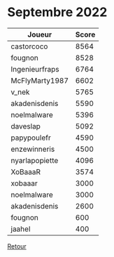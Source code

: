# Septembre 2022

| Joueur | Score |
| --------------- | ------ |
| castorcoco | 8564 |
| fougnon | 8528 |
| Ingenieurfraps | 6764 |
| McFlyMarty1987 | 6602 |
| v_nek | 5765 |
| akadenisdenis | 5590 |
| noelmalware | 5396 |
| daveslap | 5092 |
| papypoulefr | 4590 |
| enzewinneris | 4500 |
| nyarlapopiette | 4096 |
| XoBaaaR | 3574 |
| xobaaar | 3000 |
| noelmalware | 3000 |
| akadenisdenis | 2600 |
| fougnon | 600 |
| jaahel | 400 |

[Retour](/README.md)
